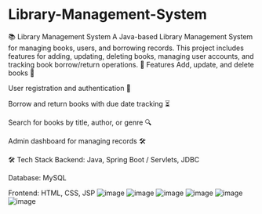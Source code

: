 # Library-Management-System
📚 Library Management System A Java-based Library Management System for managing books, users, and borrowing records. This project includes features for adding, updating, deleting books, managing user accounts, and tracking book borrow/return operations.
🚀 Features
Add, update, and delete books 📖

User registration and authentication 🔑

Borrow and return books with due date tracking ⏳

Search for books by title, author, or genre 🔍

Admin dashboard for managing records 🛠

🛠 Tech Stack
Backend: Java, Spring Boot / Servlets, JDBC

Database: MySQL

Frontend: HTML, CSS, JSP
![image](https://github.com/user-attachments/assets/b1b03e8c-ec87-4692-9362-ccd67166411b)
![image](https://github.com/user-attachments/assets/da1ca364-708a-4f39-bdac-ba3d80a92923)
![image](https://github.com/user-attachments/assets/93c17590-d5fb-4a07-ad4e-9303f1c81952)
![image](https://github.com/user-attachments/assets/9a1b3ed8-01ed-4048-bbad-1fada236cc9d)
![image](https://github.com/user-attachments/assets/caa5f67c-d861-4aff-acfa-9692535827f1)
![image](https://github.com/user-attachments/assets/05fb1113-2145-4df4-b120-0bb5d8ff3363)
